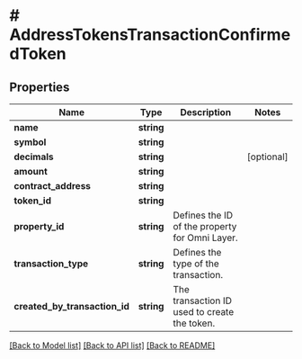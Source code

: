 # # AddressTokensTransactionConfirmedToken

## Properties

Name | Type | Description | Notes
------------ | ------------- | ------------- | -------------
**name** | **string** |  |
**symbol** | **string** |  |
**decimals** | **string** |  | [optional]
**amount** | **string** |  |
**contract_address** | **string** |  |
**token_id** | **string** |  |
**property_id** | **string** | Defines the ID of the property for Omni Layer. |
**transaction_type** | **string** | Defines the type of the transaction. |
**created_by_transaction_id** | **string** | The transaction ID used to create the token. |

[[Back to Model list]](../../README.md#models) [[Back to API list]](../../README.md#endpoints) [[Back to README]](../../README.md)
